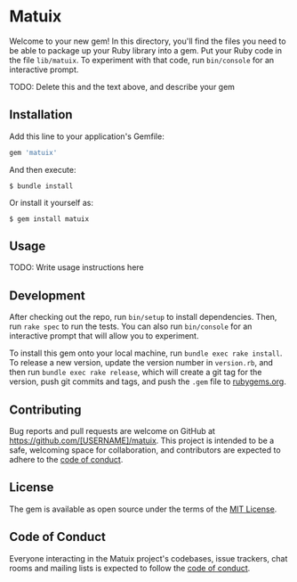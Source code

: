 # Matuix

Welcome to your new gem! In this directory, you'll find the files you need to be able to package up your Ruby library into a gem. Put your Ruby code in the file `lib/matuix`. To experiment with that code, run `bin/console` for an interactive prompt.

TODO: Delete this and the text above, and describe your gem

## Installation

Add this line to your application's Gemfile:

```ruby
gem 'matuix'
```

And then execute:

    $ bundle install

Or install it yourself as:

    $ gem install matuix

## Usage

TODO: Write usage instructions here

## Development

After checking out the repo, run `bin/setup` to install dependencies. Then, run `rake spec` to run the tests. You can also run `bin/console` for an interactive prompt that will allow you to experiment.

To install this gem onto your local machine, run `bundle exec rake install`. To release a new version, update the version number in `version.rb`, and then run `bundle exec rake release`, which will create a git tag for the version, push git commits and tags, and push the `.gem` file to [rubygems.org](https://rubygems.org).

## Contributing

Bug reports and pull requests are welcome on GitHub at https://github.com/[USERNAME]/matuix. This project is intended to be a safe, welcoming space for collaboration, and contributors are expected to adhere to the [code of conduct](https://github.com/[USERNAME]/matuix/blob/master/CODE_OF_CONDUCT.md).


## License

The gem is available as open source under the terms of the [MIT License](https://opensource.org/licenses/MIT).

## Code of Conduct

Everyone interacting in the Matuix project's codebases, issue trackers, chat rooms and mailing lists is expected to follow the [code of conduct](https://github.com/[USERNAME]/matuix/blob/master/CODE_OF_CONDUCT.md).
